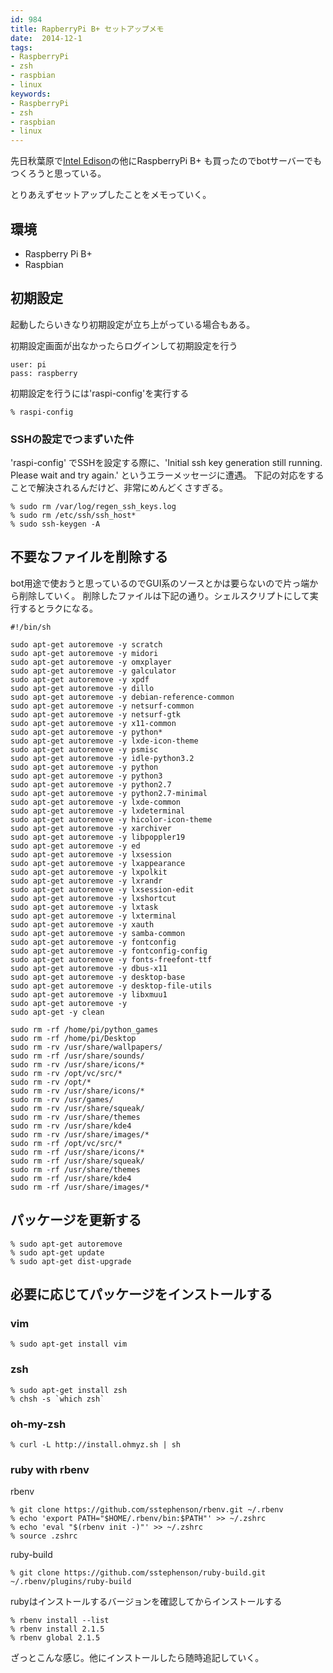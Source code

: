 ```yaml
---
id: 984
title: RapberryPi B+ セットアップメモ
date:  2014-12-1
tags:
- RaspberryPi
- zsh
- raspbian
- linux
keywords:
- RaspberryPi
- zsh
- raspbian
- linux
---
```


先日秋葉原で[Intel Edison](http://hiropo.co.uk/archives/980.html)の他にRaspberryPi B+ も買ったのでbotサーバーでもつくろうと思っている。

とりあえずセットアップしたことをメモっていく。

## 環境

- Raspberry Pi B+
- Raspbian

## 初期設定

起動したらいきなり初期設定が立ち上がっている場合もある。

初期設定画面が出なかったらログインして初期設定を行う

```
user: pi
pass: raspberry
```

初期設定を行うには'raspi-config'を実行する

```
% raspi-config
```

### SSHの設定でつまずいた件

'raspi-config' でSSHを設定する際に、'Initial ssh key generation still running. Please wait and try again.' というエラーメッセージに遭遇。
下記の対応をすることで解決されるんだけど、非常にめんどくさすぎる。

```
% sudo rm /var/log/regen_ssh_keys.log
% sudo rm /etc/ssh/ssh_host*
% sudo ssh-keygen -A
```

## 不要なファイルを削除する

bot用途で使おうと思っているのでGUI系のソースとかは要らないので片っ端から削除していく。
削除したファイルは下記の通り。シェルスクリプトにして実行するとラクになる。

```
#!/bin/sh

sudo apt-get autoremove -y scratch
sudo apt-get autoremove -y midori
sudo apt-get autoremove -y omxplayer
sudo apt-get autoremove -y galculator
sudo apt-get autoremove -y xpdf
sudo apt-get autoremove -y dillo
sudo apt-get autoremove -y debian-reference-common
sudo apt-get autoremove -y netsurf-common
sudo apt-get autoremove -y netsurf-gtk
sudo apt-get autoremove -y x11-common
sudo apt-get autoremove -y python*
sudo apt-get autoremove -y lxde-icon-theme
sudo apt-get autoremove -y psmisc
sudo apt-get autoremove -y idle-python3.2
sudo apt-get autoremove -y python
sudo apt-get autoremove -y python3
sudo apt-get autoremove -y python2.7
sudo apt-get autoremove -y python2.7-minimal
sudo apt-get autoremove -y lxde-common
sudo apt-get autoremove -y lxdeterminal
sudo apt-get autoremove -y hicolor-icon-theme 
sudo apt-get autoremove -y xarchiver
sudo apt-get autoremove -y libpoppler19
sudo apt-get autoremove -y ed
sudo apt-get autoremove -y lxsession
sudo apt-get autoremove -y lxappearance
sudo apt-get autoremove -y lxpolkit
sudo apt-get autoremove -y lxrandr
sudo apt-get autoremove -y lxsession-edit
sudo apt-get autoremove -y lxshortcut
sudo apt-get autoremove -y lxtask
sudo apt-get autoremove -y lxterminal
sudo apt-get autoremove -y xauth
sudo apt-get autoremove -y samba-common
sudo apt-get autoremove -y fontconfig
sudo apt-get autoremove -y fontconfig-config
sudo apt-get autoremove -y fonts-freefont-ttf
sudo apt-get autoremove -y dbus-x11
sudo apt-get autoremove -y desktop-base
sudo apt-get autoremove -y desktop-file-utils
sudo apt-get autoremove -y libxmuu1
sudo apt-get autoremove -y
sudo apt-get -y clean

sudo rm -rf /home/pi/python_games
sudo rm -rf /home/pi/Desktop
sudo rm -rv /usr/share/wallpapers/
sudo rm -rf /usr/share/sounds/
sudo rm -rv /usr/share/icons/*
sudo rm -rv /opt/vc/src/*
sudo rm -rv /opt/*
sudo rm -rv /usr/share/icons/*
sudo rm -rv /usr/games/
sudo rm -rv /usr/share/squeak/
sudo rm -rv /usr/share/themes
sudo rm -rv /usr/share/kde4
sudo rm -rv /usr/share/images/*
sudo rm -rf /opt/vc/src/*
sudo rm -rf /usr/share/icons/*
sudo rm -rf /usr/share/squeak/
sudo rm -rf /usr/share/themes
sudo rm -rf /usr/share/kde4
sudo rm -rf /usr/share/images/*
```

## パッケージを更新する

```
% sudo apt-get autoremove
% sudo apt-get update
% sudo apt-get dist-upgrade
```

## 必要に応じてパッケージをインストールする

### vim

```
% sudo apt-get install vim
```

### zsh

```
% sudo apt-get install zsh
% chsh -s `which zsh`
```

### oh-my-zsh

```
% curl -L http://install.ohmyz.sh | sh
```

### ruby with rbenv

rbenv

```
% git clone https://github.com/sstephenson/rbenv.git ~/.rbenv
% echo 'export PATH="$HOME/.rbenv/bin:$PATH"' >> ~/.zshrc
% echo 'eval "$(rbenv init -)"' >> ~/.zshrc
% source .zshrc
```

ruby-build

```
% git clone https://github.com/sstephenson/ruby-build.git ~/.rbenv/plugins/ruby-build
```

rubyはインストールするバージョンを確認してからインストールする

```
% rbenv install --list
% rbenv install 2.1.5
% rbenv global 2.1.5
```

ざっとこんな感じ。他にインストールしたら随時追記していく。
